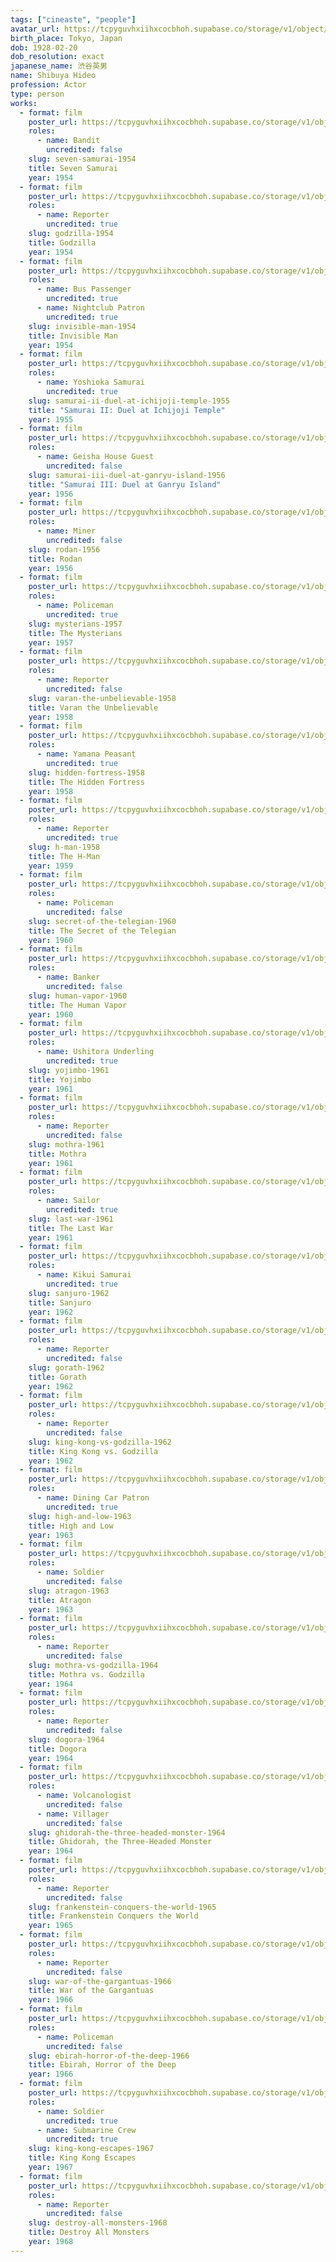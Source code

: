 ```yaml
---
tags: ["cineaste", "people"]
avatar_url: https://tcpyguvhxiihxcocbhoh.supabase.co/storage/v1/object/public/godzilla-cineaste-public/content/people/shibuya-hideo/shibuya-hideo.jpg?t=2024-04-02T00%3A09%3A18.460Z
birth_place: Tokyo, Japan
dob: 1928-02-20
dob_resolution: exact
japanese_name: 渋谷英男
name: Shibuya Hideo
profession: Actor
type: person
works:
  - format: film
    poster_url: https://tcpyguvhxiihxcocbhoh.supabase.co/storage/v1/object/public/godzilla-cineaste-public/content/films/seven-samurai-1954/posters/seven-samurai-1954.jpg
    roles:
      - name: Bandit
        uncredited: false
    slug: seven-samurai-1954
    title: Seven Samurai
    year: 1954
  - format: film
    poster_url: https://tcpyguvhxiihxcocbhoh.supabase.co/storage/v1/object/public/godzilla-cineaste-public/content/films/godzilla-1954/posters/godzilla-1954.jpg
    roles:
      - name: Reporter
        uncredited: true
    slug: godzilla-1954
    title: Godzilla
    year: 1954
  - format: film
    poster_url: https://tcpyguvhxiihxcocbhoh.supabase.co/storage/v1/object/public/godzilla-cineaste-public/content/films/invisible-man-1954/posters/invisible-man-1954.jpg
    roles:
      - name: Bus Passenger
        uncredited: true
      - name: Nightclub Patron
        uncredited: true
    slug: invisible-man-1954
    title: Invisible Man
    year: 1954
  - format: film
    poster_url: https://tcpyguvhxiihxcocbhoh.supabase.co/storage/v1/object/public/godzilla-cineaste-public/content/films/samurai-ii-duel-at-ichijoji-temple-1955/posters/samurai-ii-duel-at-ichijoji-temple-1955.jpg
    roles:
      - name: Yoshioka Samurai
        uncredited: true
    slug: samurai-ii-duel-at-ichijoji-temple-1955
    title: "Samurai II: Duel at Ichijoji Temple"
    year: 1955
  - format: film
    poster_url: https://tcpyguvhxiihxcocbhoh.supabase.co/storage/v1/object/public/godzilla-cineaste-public/content/films/samurai-iii-duel-at-ganryu-island-1956/posters/samurai-iii-duel-at-ganryu-island-1956.jpg
    roles:
      - name: Geisha House Guest
        uncredited: false
    slug: samurai-iii-duel-at-ganryu-island-1956
    title: "Samurai III: Duel at Ganryu Island"
    year: 1956
  - format: film
    poster_url: https://tcpyguvhxiihxcocbhoh.supabase.co/storage/v1/object/public/godzilla-cineaste-public/content/films/rodan-1956/posters/rodan-1956.jpg
    roles:
      - name: Miner
        uncredited: false
    slug: rodan-1956
    title: Rodan
    year: 1956
  - format: film
    poster_url: https://tcpyguvhxiihxcocbhoh.supabase.co/storage/v1/object/public/godzilla-cineaste-public/content/films/mysterians-1957/posters/mysterians-1957.jpg
    roles:
      - name: Policeman
        uncredited: true
    slug: mysterians-1957
    title: The Mysterians
    year: 1957
  - format: film
    poster_url: https://tcpyguvhxiihxcocbhoh.supabase.co/storage/v1/object/public/godzilla-cineaste-public/content/films/varan-the-unbelievable-1958/posters/varan-the-unbelievable-1958.jpg
    roles:
      - name: Reporter
        uncredited: false
    slug: varan-the-unbelievable-1958
    title: Varan the Unbelievable
    year: 1958
  - format: film
    poster_url: https://tcpyguvhxiihxcocbhoh.supabase.co/storage/v1/object/public/godzilla-cineaste-public/content/films/hidden-fortress-1958/posters/hidden-fortress-1958.jpg
    roles:
      - name: Yamana Peasant
        uncredited: true
    slug: hidden-fortress-1958
    title: The Hidden Fortress
    year: 1958
  - format: film
    poster_url: https://tcpyguvhxiihxcocbhoh.supabase.co/storage/v1/object/public/godzilla-cineaste-public/content/films/h-man-1958/posters/h-man-1958.jpg
    roles:
      - name: Reporter
        uncredited: true
    slug: h-man-1958
    title: The H-Man
    year: 1959
  - format: film
    poster_url: https://tcpyguvhxiihxcocbhoh.supabase.co/storage/v1/object/public/godzilla-cineaste-public/content/films/secret-of-the-telegian-1960/posters/secret-of-the-telegian-1960.jpg
    roles:
      - name: Policeman
        uncredited: false
    slug: secret-of-the-telegian-1960
    title: The Secret of the Telegian
    year: 1960
  - format: film
    poster_url: https://tcpyguvhxiihxcocbhoh.supabase.co/storage/v1/object/public/godzilla-cineaste-public/content/films/human-vapor-1960/posters/human-vapor-1960.jpg
    roles:
      - name: Banker
        uncredited: false
    slug: human-vapor-1960
    title: The Human Vapor
    year: 1960
  - format: film
    poster_url: https://tcpyguvhxiihxcocbhoh.supabase.co/storage/v1/object/public/godzilla-cineaste-public/content/films/yojimbo-1961/posters/yojimbo-1961.jpg
    roles:
      - name: Ushitora Underling
        uncredited: true
    slug: yojimbo-1961
    title: Yojimbo
    year: 1961
  - format: film
    poster_url: https://tcpyguvhxiihxcocbhoh.supabase.co/storage/v1/object/public/godzilla-cineaste-public/content/films/mothra-1961/posters/mothra-1961.jpg
    roles:
      - name: Reporter
        uncredited: false
    slug: mothra-1961
    title: Mothra
    year: 1961
  - format: film
    poster_url: https://tcpyguvhxiihxcocbhoh.supabase.co/storage/v1/object/public/godzilla-cineaste-public/content/films/last-war-1961/posters/last-war-1961.jpg
    roles:
      - name: Sailor
        uncredited: true
    slug: last-war-1961
    title: The Last War
    year: 1961
  - format: film
    poster_url: https://tcpyguvhxiihxcocbhoh.supabase.co/storage/v1/object/public/godzilla-cineaste-public/content/films/sanjuro-1962/posters/sanjuro-1962.jpg
    roles:
      - name: Kikui Samurai
        uncredited: true
    slug: sanjuro-1962
    title: Sanjuro
    year: 1962
  - format: film
    poster_url: https://tcpyguvhxiihxcocbhoh.supabase.co/storage/v1/object/public/godzilla-cineaste-public/content/films/gorath-1962/posters/gorath-1962.jpg
    roles:
      - name: Reporter
        uncredited: false
    slug: gorath-1962
    title: Gorath
    year: 1962
  - format: film
    poster_url: https://tcpyguvhxiihxcocbhoh.supabase.co/storage/v1/object/public/godzilla-cineaste-public/content/films/king-kong-vs-godzilla-1962/posters/king-kong-vs-godzilla-1962.jpg
    roles:
      - name: Reporter
        uncredited: false
    slug: king-kong-vs-godzilla-1962
    title: King Kong vs. Godzilla
    year: 1962
  - format: film
    poster_url: https://tcpyguvhxiihxcocbhoh.supabase.co/storage/v1/object/public/godzilla-cineaste-public/content/films/high-and-low-1963/posters/high-and-low-1963.jpg
    roles:
      - name: Dining Car Patron
        uncredited: true
    slug: high-and-low-1963
    title: High and Low
    year: 1963
  - format: film
    poster_url: https://tcpyguvhxiihxcocbhoh.supabase.co/storage/v1/object/public/godzilla-cineaste-public/content/films/atragon-1963/posters/atragon-1963.jpg
    roles:
      - name: Soldier
        uncredited: false
    slug: atragon-1963
    title: Atragon
    year: 1963
  - format: film
    poster_url: https://tcpyguvhxiihxcocbhoh.supabase.co/storage/v1/object/public/godzilla-cineaste-public/content/films/mothra-vs-godzilla-1964/posters/mothra-vs-godzilla-1964.jpg
    roles:
      - name: Reporter
        uncredited: false
    slug: mothra-vs-godzilla-1964
    title: Mothra vs. Godzilla
    year: 1964
  - format: film
    poster_url: https://tcpyguvhxiihxcocbhoh.supabase.co/storage/v1/object/public/godzilla-cineaste-public/content/films/dogora-1964/posters/dogora-the-space-monster-1964.jpg
    roles:
      - name: Reporter
        uncredited: false
    slug: dogora-1964
    title: Dogora
    year: 1964
  - format: film
    poster_url: https://tcpyguvhxiihxcocbhoh.supabase.co/storage/v1/object/public/godzilla-cineaste-public/content/films/ghidorah-the-three-headed-monster-1964/posters/ghidorah-the-three-headed-monster-1964.jpg
    roles:
      - name: Volcanologist
        uncredited: false
      - name: Villager
        uncredited: false
    slug: ghidorah-the-three-headed-monster-1964
    title: Ghidorah, the Three-Headed Monster
    year: 1964
  - format: film
    poster_url: https://tcpyguvhxiihxcocbhoh.supabase.co/storage/v1/object/public/godzilla-cineaste-public/content/films/frankenstein-conquers-the-world-1965/posters/frankenstein-conquers-the-world-1965.jpg
    roles:
      - name: Reporter
        uncredited: false
    slug: frankenstein-conquers-the-world-1965
    title: Frankenstein Conquers the World
    year: 1965
  - format: film
    poster_url: https://tcpyguvhxiihxcocbhoh.supabase.co/storage/v1/object/public/godzilla-cineaste-public/content/films/war-of-the-gargantuas-1966/posters/war-of-the-gargantuas-1966.jpg
    roles:
      - name: Reporter
        uncredited: false
    slug: war-of-the-gargantuas-1966
    title: War of the Gargantuas
    year: 1966
  - format: film
    poster_url: https://tcpyguvhxiihxcocbhoh.supabase.co/storage/v1/object/public/godzilla-cineaste-public/content/films/ebirah-horror-of-the-deep-1966/posters/godzilla-vs-the-sea-monster-1966.jpg
    roles:
      - name: Policeman
        uncredited: false
    slug: ebirah-horror-of-the-deep-1966
    title: Ebirah, Horror of the Deep
    year: 1966
  - format: film
    poster_url: https://tcpyguvhxiihxcocbhoh.supabase.co/storage/v1/object/public/godzilla-cineaste-public/content/films/king-kong-escapes-1967/posters/king-kong-escapes-1967.jpg
    roles:
      - name: Soldier
        uncredited: true
      - name: Submarine Crew
        uncredited: true
    slug: king-kong-escapes-1967
    title: King Kong Escapes
    year: 1967
  - format: film
    poster_url: https://tcpyguvhxiihxcocbhoh.supabase.co/storage/v1/object/public/godzilla-cineaste-public/content/films/destroy-all-monsters-1968/posters/destroy-all-monsters-1968.jpg
    roles:
      - name: Reporter
        uncredited: false
    slug: destroy-all-monsters-1968
    title: Destroy All Monsters
    year: 1968
---
```

